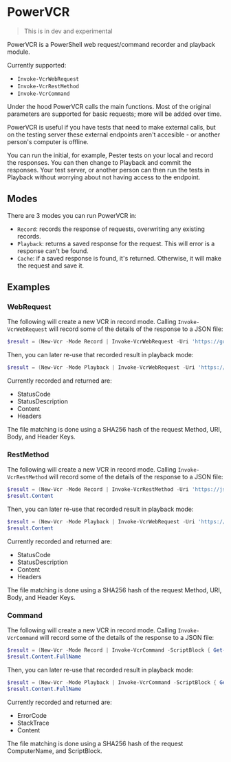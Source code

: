 # PowerVCR

> This is in dev and experimental

PowerVCR is a PowerShell web request/command recorder and playback module.

Currently supported:

* `Invoke-VcrWebRequest`
* `Invoke-VcrRestMethod`
* `Invoke-VcrCommand`

Under the hood PowerVCR calls the main functions. Most of the original parameters are supported for basic requests; more will be added over time.

PowerVCR is useful if you have tests that need to make external calls, but on the testing server these external endpoints aren't accesible - or another person's computer is offline.

You can run the initial, for example, Pester tests on your local and record the responses. You can then change to Playback and commit the responses. Your test server, or another person can then run the tests in Playback without worrying about not having access to the endpoint.

## Modes

There are 3 modes you can run PowerVCR in:

* `Record`: records the response of requests, overwriting any existing records.
* `Playback`: returns a saved response for the request. This will error is a response can't be found.
* `Cache`: if a saved response is found, it's returned. Otherwise, it will make the request and save it.

## Examples

### WebRequest

The following will create a new VCR in record mode. Calling `Invoke-VcrWebRequest` will record some of the details of the response to a JSON file:

```powershell
$result = (New-Vcr -Mode Record | Invoke-VcrWebRequest -Uri 'https://google.com')
```

Then, you can later re-use that recorded result in playback mode:

```powershell
$result = (New-Vcr -Mode Playback | Invoke-VcrWebRequest -Uri 'https://google.com')
```

Currently recorded and returned are:

* StatusCode
* StatusDescription
* Content
* Headers

The file matching is done using a SHA256 hash of the request Method, URI, Body, and Header Keys.

### RestMethod

The following will create a new VCR in record mode. Calling `Invoke-VcrRestMethod` will record some of the details of the response to a JSON file:

```powershell
$result = (New-Vcr -Mode Record | Invoke-VcrRestMethod -Uri 'https://jsonplaceholder.typicode.com/todos/1')
$result.Content
```

Then, you can later re-use that recorded result in playback mode:

```powershell
$result = (New-Vcr -Mode Playback | Invoke-VcrWebRequest -Uri 'https://jsonplaceholder.typicode.com/todos/1')
$result.Content
```

Currently recorded and returned are:

* StatusCode
* StatusDescription
* Content
* Headers

The file matching is done using a SHA256 hash of the request Method, URI, Body, and Header Keys.

### Command

The following will create a new VCR in record mode. Calling `Invoke-VcrCommand` will record some of the details of the response to a JSON file:

```powershell
$result = (New-Vcr -Mode Record | Invoke-VcrCommand -ScriptBlock { Get-ChildItem })
$result.Content.FullName
```

Then, you can later re-use that recorded result in playback mode:

```powershell
$result = (New-Vcr -Mode Playback | Invoke-VcrCommand -ScriptBlock { Get-ChildItem })
$result.Content.FullName
```

Currently recorded and returned are:

* ErrorCode
* StackTrace
* Content

The file matching is done using a SHA256 hash of the request ComputerName, and ScriptBlock.
